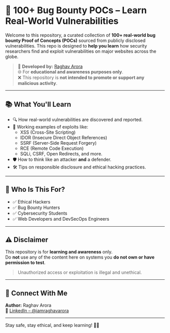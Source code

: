# 🐞 100+ Bug Bounty POCs – Learn Real-World Vulnerabilities

Welcome to this repository, a curated collection of **100+ real-world bug bounty Proof of Concepts (POCs)** sourced from publicly disclosed vulnerabilities. This repo is designed to **help you learn** how security researchers find and exploit vulnerabilities on major websites across the globe.

> 📘 **Developed by:** [Raghav Arora](https://www.linkedin.com/in/iamraghavarora)  
> 🌐 For **educational and awareness purposes only**.  
> ❌ This repository is **not intended to promote or support any malicious activity**.

---

## 📚 What You'll Learn

- 🔍 How real-world vulnerabilities are discovered and reported.
- 🧪 Working examples of exploits like:
  - XSS (Cross-Site Scripting)
  - IDOR (Insecure Direct Object References)
  - SSRF (Server-Side Request Forgery)
  - RCE (Remote Code Execution)
  - SQLi, CSRF, Open Redirects, and more.
- 🛡️ How to think like an attacker **and** a defender.
- 🛠 Tips on responsible disclosure and ethical hacking practices.

---

## 🚀 Who Is This For?

- ✅ Ethical Hackers
- ✅ Bug Bounty Hunters
- ✅ Cybersecurity Students
- ✅ Web Developers and DevSecOps Engineers

---

## ⚠️ Disclaimer

This repository is for **learning and awareness** only.  
Do **not** use any of the content here on systems you **do not own or have permission to test**.

> Unauthorized access or exploitation is illegal and unethical.

---

## 💼 Connect With Me

**Author:** Raghav Arora  
📎 [LinkedIn – @iamraghavarora](https://www.linkedin.com/in/iamraghavarora)

---

Stay safe, stay ethical, and keep learning! 🧠🔐
